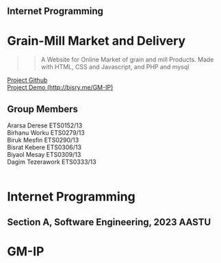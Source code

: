 ## Internet Programming

# Grain-Mill Market and Delivery 
>
>> A Website for Online Market of grain and mill Products.
>> Made with HTML, CSS and Javascript, and PHP and mysql
>

[Project Github](https://github.com/BisRyy/GM-IP) <br>
[Project Demo (http://bisry.me/GM-IP)](http://bisry.me/GM-IP) <br>


## Group Members

Ararsa Derese ETS0152/13 <br>
Birhanu Worku ETS0279/13 <br>
Biruk Mesfin  ETS0290/13 <br>
Bisrat Kebere  ETS0306/13 <br>
Biyaol Mesay  ETS0309/13  <br> 
Dagim Tezerawork ETS0333/13 <br> <br>

# Internet Programming
## Section A, Software Engineering, 2023 AASTU
# GM-IP
